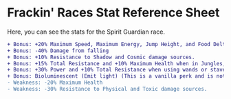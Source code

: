# Frackin' Races Stat Reference Sheet

Here, you can see the stats for the Spirit Guardian race.

```diff
+ Bonus: +20% Maximum Speed, Maximum Energy, Jump Height, and Food Delta (Hunger meter lasts 20% longer)
+ Bonus: -40% Damage from falling
+ Bonus: +10% Resistance to Shadow and Cosmic damage sources.
+ Bonus: +15% Total Resistance and +10% Maximum Health when in Jungles, Forests, Bogs, or Arboreal biomes.
+ Bonus: +30% Power and +10% Total Resistance when using wands or staves.
+ Bonus: Bioluminescent (Emit light) (This is a vanilla perk and is not granted by Frackin' Races, so you get this either way.)
- Weakness: -20% Maximum Health
- Weakness: -30% Resistance to Physical and Toxic damage sources.
```